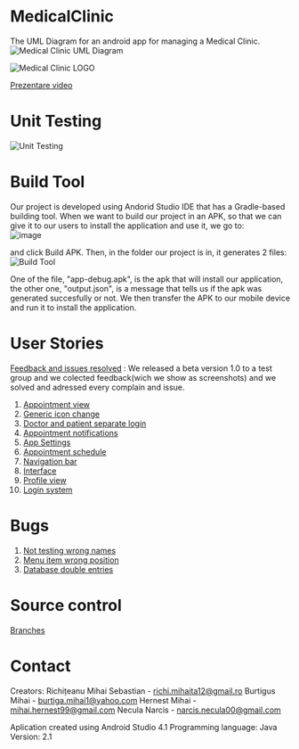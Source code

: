 # MedicalClinic
The UML Diagram for an android app for managing a Medical Clinic.
![Medical Clinic UML Diagram](https://user-images.githubusercontent.com/62501946/120067389-065e6e00-c084-11eb-8785-d5209658b5c3.png)

![Medical Clinic LOGO](https://user-images.githubusercontent.com/62501946/121354484-94b1da00-c937-11eb-8037-1c6a74d6ad20.png)

[Prezentare video]()

# Unit Testing
![Unit Testing](https://user-images.githubusercontent.com/62207063/121683668-631b4900-cac6-11eb-91c9-24f48091469b.png)

# Build Tool
Our project is developed using Andorid Studio IDE that has a Gradle-based building tool. When we want to build our project in an APK, so that we can give it to our users to install the application and use it, we go to:                                
![image](https://user-images.githubusercontent.com/62207063/121685936-387ebf80-cac9-11eb-9935-e16554899cdb.png)

and click Build APK. Then, in the folder our project is in, it generates 2 files: 
![Build Tool](https://user-images.githubusercontent.com/62207063/121685149-42ec8980-cac8-11eb-938f-c16963b26d21.png)

One of the file, "app-debug.apk", is the apk that will install our application, the other one, "output.json", is a message that tells us if the apk was generated succesfully or not. We then transfer the APK to our mobile device and run it to install the application.

# User Stories
[Feedback and issues resolved](https://github.com/SebastianRichiteanu/MedicalClinic/issues) : We released a beta version 1.0 to a test group and we colected feedback(wich we show as screenshots) and we solved and adressed every complain and issue.

1. [Appointment view](https://github.com/SebastianRichiteanu/MedicalClinic/issues/15)
2. [Generic icon change](https://github.com/SebastianRichiteanu/MedicalClinic/issues/14)
3. [Doctor and patient separate login](https://github.com/SebastianRichiteanu/MedicalClinic/issues/13)
4. [Appointment notifications](https://github.com/SebastianRichiteanu/MedicalClinic/issues/11)
5. [App Settings](https://github.com/SebastianRichiteanu/MedicalClinic/issues/10)
6. [Appointment schedule](https://github.com/SebastianRichiteanu/MedicalClinic/issues/9)
7. [Navigation bar](https://github.com/SebastianRichiteanu/MedicalClinic/issues/8)
8. [Interface](https://github.com/SebastianRichiteanu/MedicalClinic/issues/7)
9. [Profile view](https://github.com/SebastianRichiteanu/MedicalClinic/issues/5)
10. [Login system](https://github.com/SebastianRichiteanu/MedicalClinic/issues/4)

# Bugs
1. [Not testing wrong names](https://github.com/SebastianRichiteanu/MedicalClinic/issues/18)
2. [Menu item wrong position](https://github.com/SebastianRichiteanu/MedicalClinic/issues/17)
3. [Database double entries](https://github.com/SebastianRichiteanu/MedicalClinic/issues/16)

# Source control
[Branches](https://github.com/SebastianRichiteanu/MedicalClinic/branches)

# Contact
Creators: Richițeanu Mihai Sebastian - richi.mihaita12@gmail.ro
	        Burtigus Mihai - burtiga.mihai1@yahoo.com
	        Hernest Mihai - mihai.hernest99@gmail.com
	        Necula Narcis - narcis.necula00@gmail.com
	     
Aplication created using Android Studio 4.1
Programming language: Java
Version: 2.1
